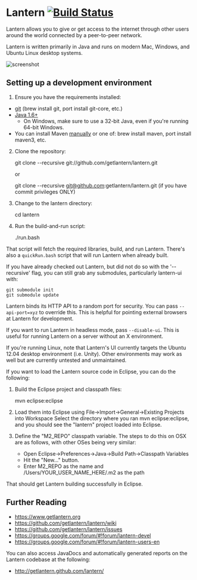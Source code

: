 Lantern [![Build Status](https://secure.travis-ci.org/getlantern/lantern.png)](https://secure.travis-ci.org/getlantern/lantern)
=======

Lantern allows you to give or get access to the internet through other users
around the world connected by a peer-to-peer network.

Lantern is written primarily in Java and runs on modern Mac, Windows, and Ubuntu Linux
desktop systems.

![screenshot](https://www.getlantern.org/static/img/dl-mac_setup.png)


## Setting up a development environment

1. Ensure you have the requirements installed:
  * [git](http://git-scm.com/) (brew install git, port install git-core, etc.)
  * [Java 1.6+](http://www.oracle.com/technetwork/java/javase/downloads/index.html)
      * On Windows, make sure to use a 32-bit Java, even if you're running
        64-bit Windows.
  * You can install Maven [manually](http://maven.apache.org/download.html) or one of: brew install maven, port install maven3, etc.

2. Clone the repository:

    git clone --recursive git://github.com/getlantern/lantern.git 

    or

    git clone --recursive git@github.com:getlantern/lantern.git (if you have commit privileges ONLY)   
 
3. Change to the lantern directory:

    cd lantern

3. Run the build-and-run script:

    ./run.bash

That script will fetch the required libraries, build, and
run Lantern. There's also a `quickRun.bash` script that will run Lantern
when already built.

If you have already checked out Lantern, but did not do so with the '--recursive'
flag, you can still grab any submodules, particularly lantern-ui with:

    git submodule init
    git submodule update

Lantern binds its HTTP API to a random port for security. You can pass
`--api-port=xyz` to override this. This is helpful for pointing external
browsers at Lantern for development.

If you want to run Lantern in headless mode, pass `--disable-ui`. This
is useful for running Lantern on a server without an X environment.

If you're running Linux, note that Lantern's UI currently targets the
Ubuntu 12.04 desktop environment (i.e. Unity). Other environments may work as
well but are currently untested and unmaintained.

If you want to load the Lantern source code in Eclipse, you can do the following:

1. Build the Eclipse project and classpath files:

    mvn eclipse:eclipse

2. Load them into Eclipse using File->Import->General->Existing Projects into Workspace
Select the directory where you ran mvn eclipse:eclipse, and you should see the "lantern" project loaded into Eclipse.

3. Define the "M2_REPO" classpath variable. The steps to do this on OSX are as follows, with other OSes being very similar:
    * Open Eclipse->Preferences->Java->Build Path->Classpath Variables 
    * Hit the "New..." button. 
    * Enter M2_REPO as the name and /Users/YOUR_USER_NAME_HERE/.m2 as the path

That should get Lantern building successfully in Eclipse.

Further Reading
---------------

* https://www.getlantern.org
* https://github.com/getlantern/lantern/wiki
* https://github.com/getlantern/lantern/issues
* https://groups.google.com/forum/#!forum/lantern-devel
* https://groups.google.com/forum/#!forum/lantern-users-en

You can also access JavaDocs and automatically generated reports on the Lantern 
codebase at the following:

* http://getlantern.github.com/lantern/
